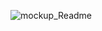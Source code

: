 ![mockup_Readme](https://user-images.githubusercontent.com/72474341/102000181-b5fc7b00-3cb2-11eb-879c-3058fd0d3889.PNG)
